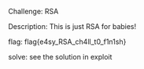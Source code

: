 Challenge: RSA

Description: This is just RSA for babies!

flag: flag{e4sy_RSA_ch4ll_t0_f1n1sh}

solve: see the solution in exploit